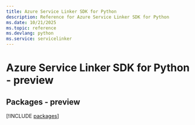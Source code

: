 ```yaml
---
title: Azure Service Linker SDK for Python
description: Reference for Azure Service Linker SDK for Python
ms.date: 10/21/2025
ms.topic: reference
ms.devlang: python
ms.service: servicelinker
---
```

# Azure Service Linker SDK for Python - preview
## Packages - preview
[!INCLUDE [packages](service-linker-index.md)]